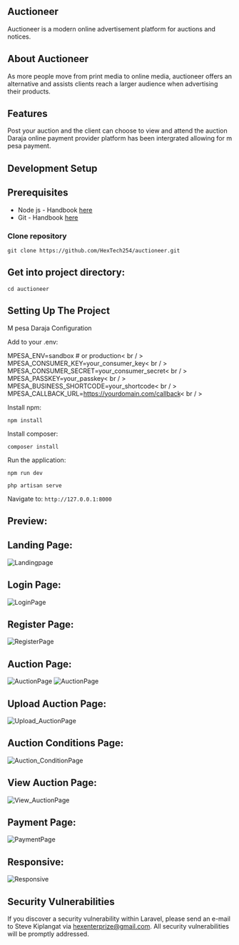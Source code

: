 ## Auctioneer

Auctioneer is a modern online advertisement platform for auctions and notices. 

## About Auctioneer

As more people move from print media to online media, auctioneer offers an alternative and assists clients reach a larger audience when advertising their products.

## Features

Post your auction and the client can choose to view and attend the auction
Daraja online payment provider platform has been intergrated allowing for m pesa payment.

## Development Setup

## Prerequisites

- Node js - Handbook [here](https://nodejs.org/en/)
- Git - Handbook [here](https://git-scm.com/)

### Clone repository

```
git clone https://github.com/HexTech254/auctioneer.git
```

## Get into project directory:

```
cd auctioneer
```

## Setting Up The Project

M pesa Daraja Configuration

Add to your .env:

MPESA_ENV=sandbox # or production< br / >
MPESA_CONSUMER_KEY=your_consumer_key< br / >
MPESA_CONSUMER_SECRET=your_consumer_secret< br / >
MPESA_PASSKEY=your_passkey< br / >
MPESA_BUSINESS_SHORTCODE=your_shortcode< br / >
MPESA_CALLBACK_URL=https://yourdomain.com/callback< br / >

Install npm:

```
npm install 
```

Install composer:

```
composer install 
```

Run the application:

```
npm run dev
```
```
php artisan serve 
```
Navigate to: `http://127.0.0.1:8000`

## Preview:
## Landing Page:
![Landingpage](https://github.com/HexTech254/auctioneer/blob/main/storage/images/landing%20page.png)
## Login Page:
![LoginPage](https://github.com/HexTech254/auctioneer/blob/main/storage/images/login_page.png)
## Register Page:
![RegisterPage](https://github.com/HexTech254/auctioneer/blob/main/storage/images/registration_page.png)
## Auction Page:
![AuctionPage](https://github.com/HexTech254/auctioneer/blob/main/storage/images/auction_page.png)
![AuctionPage](https://github.com/HexTech254/auctioneer/blob/main/storage/images/auction_page1.png)
## Upload Auction Page:
![Upload_AuctionPage](https://github.com/HexTech254/auctioneer/blob/main/storage/images/upload_auction_page.png)
## Auction Conditions Page:
![Auction_ConditionPage](https://github.com/HexTech254/auctioneer/blob/main/storage/images/auction_conditions.png)
## View Auction Page:
![View_AuctionPage](https://github.com/HexTech254/auctioneer/blob/main/storage/images/view_auction.png)
## Payment Page:
![PaymentPage](https://github.com/HexTech254/auctioneer/blob/main/storage/images/payment_form.png)
## Responsive:
![Responsive](https://github.com/HexTech254/auctioneer/blob/main/storage/images/responsive.png)

## Security Vulnerabilities

If you discover a security vulnerability within Laravel, please send an e-mail to Steve Kiplangat via hexenterprize@gmail.com. All security vulnerabilities will be promptly addressed.

